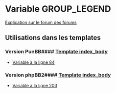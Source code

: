 # Variable GROUP_LEGEND
[Explication sur le forum des forums](http://forum.forumactif.com/t294113-listing-des-variables#GROUP_LEGEND)
## Utilisations dans les templates
### Version PunBB#### [Template index_body](punbb/index_body.md)
* [Variable à la ligne 84](../punbb/index_body.tpl#L84)
### Version phpBB2#### [Template index_body](subsilver/index_body.md)
* [Variable à la ligne 203](../subsilver/index_body.tpl#L203)